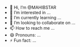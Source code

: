 - 👋 Hi, I’m @MAHIBSTAR
- 👀 I’m interested in ...
- 🌱 I’m currently learning ...
- 💞️ I’m looking to collaborate on ...
- 📫 How to reach me ...
- 😄 Pronouns: ...
- ⚡ Fun fact: ...

<!---
MAHIBSTAR/MAHIBSTAR is a ✨ special ✨ repository because its `README.md` (this file) appears on your GitHub profile.
You can click the Preview link to take a look at your changes.
--->

